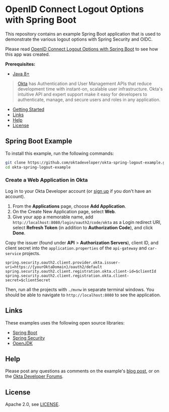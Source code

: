 # OpenID Connect Logout Options with Spring Boot
  
This repository contains an example Spring Boot application that is used to demonstrate the various logout options with Spring Security and OIDC. 

Please read [OpenID Connect Logout Options with Spring Boot][blog-post] to see how this app was created.

**Prerequisites:** 
* [Java 8+](https://adoptopenjdk.net/)

> [Okta](https://developer.okta.com/) has Authentication and User Management APIs that reduce development time with instant-on, scalable user infrastructure. Okta's intuitive API and expert support make it easy for developers to authenticate, manage, and secure users and roles in any application.

* [Getting Started](#getting-started)
* [Links](#links)
* [Help](#help)
* [License](#license)

## Spring Boot Example

To install this example, run the following commands:

```bash
git clone https://github.com/oktadeveloper/okta-spring-logout-example.git
cd okta-spring-logout-example
```

### Create a Web Application in Okta

Log in to your Okta Developer account (or [sign up](https://developer.okta.com/signup/) if you don't have an account).

1. From the **Applications** page, choose **Add Application**.
2. On the Create New Application page, select **Web**.
3. Give your app a memorable name, add `http://localhost:8080/login/oauth2/code/okta` as a Login redirect URI, select **Refresh Token** (in addition to **Authorization Code**), and click **Done**.

Copy the issuer (found under **API** > **Authorization Servers**), client ID, and client secret into the `application.properties` of the `api-gateway` and `car-service` projects.

```properties
spring.security.oauth2.client.provider.okta.issuer-uri=https://{yourOktaDomain}/oauth2/default
spring.security.oauth2.client.registration.okta.client-id=$clientId
spring.security.oauth2.client.registration.okta.client-secret=$clientSecret
```

Then, run all the projects with `./mvnw` in separate terminal windows. You should be able to navigate to `http://localhost:8080` to see the application.

## Links

These examples uses the following open source libraries:
 
* [Spring Boot](https://spring.io/projects/spring-boot)
* [Spring Security](https://spring.io/projects/spring-security)
* [OpenJDK](https://openjdk.java.net/)

## Help

Please post any questions as comments on the example's [blog post][blog-post], or on the [Okta Developer Forums](https://devforum.okta.com/).

## License

Apache 2.0, see [LICENSE](LICENSE).

[blog-post]: https://developer.okta.com/blog/2020/03/27/spring-oidc-logout-options
